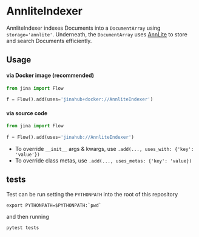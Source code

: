 
# AnnliteIndexer

AnnliteIndexer indexes Documents into a `DocumentArray`  using `storage='annlite'`. Underneath, the `DocumentArray`  uses 
 [AnnLite](https://github.com/jina-ai/annlite) to store and search Documents efficiently. 

## Usage

#### via Docker image (recommended)

```python
from jina import Flow
	
f = Flow().add(uses='jinahub+docker://AnnliteIndexer')
```

#### via source code

```python
from jina import Flow
	
f = Flow().add(uses='jinahub://AnnliteIndexer')
```

- To override `__init__` args & kwargs, use `.add(..., uses_with: {'key': 'value'})`
- To override class metas, use `.add(..., uses_metas: {'key': 'value})`


## tests


Test can be run setting the `PYTHONPATH` into the root of this repository
```
export PYTHONPATH=$PYTHONPATH:`pwd`
```
and then running

```
pytest tests
```